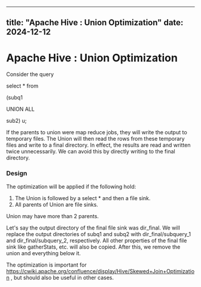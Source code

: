 ---

title: "Apache Hive : Union Optimization"
date: 2024-12-12
----------------

# Apache Hive : Union Optimization

Consider the query

select * from

(subq1

UNION ALL

sub2) u;

If the parents to union were map reduce jobs, they will write the output to temporary files. The Union will then read the rows from these temporary files and write to a final directory. In effect, the results are read and written twice unnecessarily. We can avoid this by directly writing to the final directory.

### Design

The optimization will be applied if the following hold:

1. The Union is followed by a select * and then a file sink.
2. All parents of Union are file sinks.

Union may have more than 2 parents.

Let's say the output directory of the final file sink was dir\_final. We will replace the output directories of subq1 and subq2 with dir\_final/subquery\_1 and dir\_final/subquery\_2, respectively. All other properties of the final file sink like gatherStats, etc. will also be copied. After this, we remove the union and everything below it.

The optimization is important for <https://cwiki.apache.org/confluence/display/Hive/Skewed+Join+Optimization> , but should also be useful in other cases.

